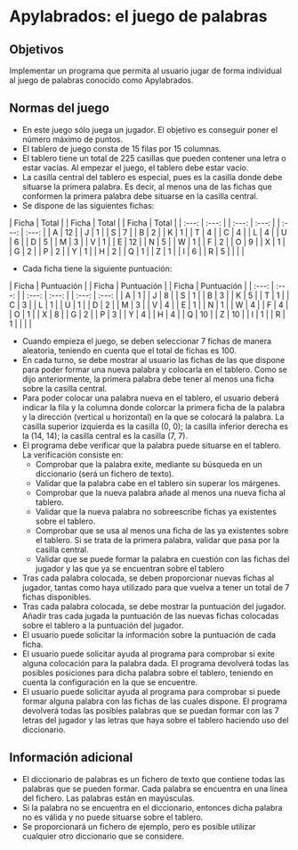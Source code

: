 # Apylabrados: el juego de palabras


## Objetivos

Implementar un programa que permita al usuario jugar de forma individual al juego de palabras conocido como Apylabrados.

## Normas del juego

* En este juego sólo juega un jugador. El objetivo es conseguir poner el número máximo de puntos.
* El tablero de juego consta de 15 filas por 15 columnas.
* El tablero tiene un total de 225 casillas que pueden contener una letra o estar vacías. Al empezar el juego, el tablero debe estar vacío.
* La casilla central del tablero es especial, pues es la casilla donde debe situarse la primera palabra. Es decir, al menos una de las fichas que conformen la primera palabra debe situarse en la casilla central.
* Se dispone de las siguientes fichas:

| Ficha | Total | | Ficha | Total | | Ficha | Total | 
| :---: | :---: | | :---: | :---: | | :---: | :---: |
| A | 12 | | J | 1 | | S | 7 |
| B | 2 | | K | 1 | | T | 4 |
| C | 4 | | L | 4 | | U | 6 |
| D | 5 | | M | 3 | | V | 1 | 
| E | 12 | | N | 5 | | W | 1 |
| F | 2 | | O | 9 | | X | 1 | 
| G | 2 | | P | 2 | | Y | 1 | 
| H | 2 | | Q | 1 | | Z | 1 | 
| I | 6 | | R | 5 | |  |  | 

* Cada ficha tiene la siguiente puntuación:

| Ficha | Puntuación | | Ficha | Puntuación | | Ficha | Puntuación | 
| :---: | :---: | | :---: | :---: | | :---: | :---: | 
| A | 1 | | J | 8 | | S | 1 |
| B | 3 | | K | 5 | | T | 1 |
| C | 3 | | L | 1 | | U | 1 |
| D | 2 | | M | 3 | | V | 4 | 
| E | 1 | | N | 1 | | W | 4 |
| F | 4 | | O | 1 | | X | 8 | 
| G | 2 | | P | 3 | | Y | 4 | 
| H | 4 | | Q | 10 | | Z | 10 | 
| I | 1 | | R | 1 | |  |  | 

* Cuando empieza el juego, se deben seleccionar 7 fichas de manera aleatoria, teniendo en cuenta que el total de fichas es 100.
* En cada turno, se debe mostrar al usuario las fichas de las que dispone para poder formar una nueva palabra y colocarla en el tablero. Como se dijo anteriormente, la primera palabra debe tener al menos una ficha sobre la casilla central.
* Para poder colocar una palabra nueva en el tablero, el usuario deberá indicar la fila y la columna donde colorcar la primera ficha de la palabra y la dirección (vertical u horizontal) en la que se colocará la palabra. La casilla superior izquierda es la casilla (0, 0); la casilla inferior derecha es la (14, 14); la casilla central es la casilla (7, 7).
* El programa debe verificar que la palabra puede situarse en el tablero. La verificación consiste en:
  - Comprobar que la palabra exite, mediante su búsqueda en un diccionario (será un fichero de texto).
  - Validar que la palabra cabe en el tablero sin superar los márgenes.
  - Comprobar que la nueva palabra añade al menos una nueva ficha al tablero.
  - Validar que la nueva palabra no sobreescribe fichas ya existentes sobre el tablero.
  - Comprobar que se usa al menos una ficha de las ya existentes sobre el tablero. Si se trata de la primera palabra, validar que pasa por la casilla central.
  - Validar que se puede formar la palabra en cuestión con las fichas del jugador y las que ya se encuentran sobre el tablero
* Tras cada palabra colocada, se deben proporcionar nuevas fichas al jugador, tantas como haya utilizado para que vuelva a tener un total de 7 fichas disponibles.
* Tras cada palabra colocada, se debe mostrar la puntuación del jugador. Añadir tras cada jugada la puntuación de las nuevas fichas colocadas sobre el tablero a la puntuación del jugador.
* El usuario puede solicitar la información sobre la puntuación de cada ficha.
* El usuario puede solicitar ayuda al programa para comprobar si exite alguna colocación para la palabra dada. El programa devolverá todas las posibles posiciones para dicha palabra sobre el tablero, teniendo en cuenta la configuración en la que se encuentre.
* El usuario puede solicitar ayuda al programa para comprobar si puede formar alguna palabra con las fichas de las cuales dispone. El programa devolverá todas las posibles palabras que se puedan formar con las 7 letras del jugador y las letras que haya sobre el tablero haciendo uso del diccionario.
  

## Información adicional

* El diccionario de palabras es un fichero de texto que contiene todas las palabras que se pueden formar. Cada palabra se encuentra en una línea del fichero. Las palabras están en mayúsculas.
* Si la palabra no se encuentra en el diccionario, entonces dicha palabra no es válida y no puede situarse sobre el tablero.
* Se proporcionará un fichero de ejemplo, pero es posible utilizar cualquier otro diccionario que se considere.
